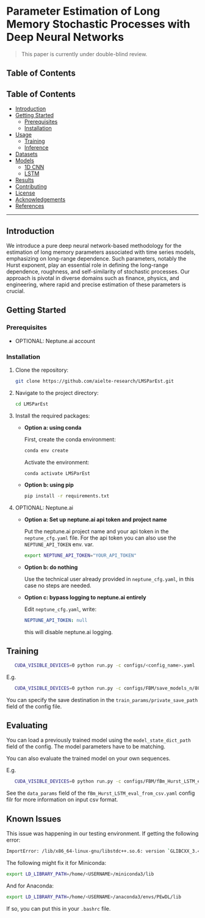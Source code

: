 # Parameter Estimation of Long Memory Stochastic Processes with Deep Neural Networks

> This paper is currently under double-blind review.

## Table of Contents

## Table of Contents
- [Introduction](#introduction)
- [Getting Started](#getting-started)
    - [Prerequisites](#prerequisites)
    - [Installation](#installation)
- [Usage](#usage)
    - [Training](#training)
    - [Inference](#inference)
- [Datasets](#datasets)
- [Models](#models)
    - [1D CNN](#1d-cnn)
    - [LSTM](#lstm)
- [Results](#results)
- [Contributing](#contributing)
- [License](#license)
- [Acknowledgements](#acknowledgements)
- [References](#references)
---

## Introduction

We introduce a pure deep neural network-based methodology for the estimation of long memory parameters associated with time series models, emphasizing on long-range dependence. Such parameters, notably the Hurst exponent, play an essential role in defining the long-range dependence, roughness, and self-similarity of stochastic processes. Our approach is pivotal in diverse domains such as finance, physics, and engineering, where rapid and precise estimation of these parameters is crucial.

## Getting Started

### Prerequisites

* OPTIONAL: Neptune.ai account

### Installation

1. Clone the repository:
   ```sh
   git clone https://github.com/aielte-research/LMSParEst.git
   ```

2. Navigate to the project directory:
   ```sh
   cd LMSParEst
   ```

3. Install the required packages:

   * **Option a: using conda**

      First, create the conda environment:
      ```sh
      conda env create
      ```
      Activate the environment:
      ```sh
      conda activate LMSParEst
      ```
   * **Option b: using pip**
      ```sh
      pip install -r requirements.txt
      ```

4. OPTIONAL: Neptune.ai

   * **Option a: Set up neptune.ai api token and project name**
   
      Put the neptune.ai project name and your api token in the `neptune_cfg.yaml` file.
      For the api token you can also use the `NEPTUNE_API_TOKEN` env. var.
      ```sh
      export NEPTUNE_API_TOKEN="YOUR_API_TOKEN"
      ```

   * **Option b: do nothing**
   
      Use the technical user already provided in `neptune_cfg.yaml`, in this case no steps are needed.

   * **Option c: bypass logging to neptune.ai entirely**

      Edit `neptune_cfg.yaml`, write:
      ```yaml
      NEPTUNE_API_TOKEN: null
      ```
      this will disable neptune.ai logging.
   
## Training

```sh
   CUDA_VISIBLE_DEVICES=0 python run.py -c configs/<config_name>.yaml
```

E.g.

```sh
   CUDA_VISIBLE_DEVICES=0 python run.py -c configs/FBM/save_models_n/800.yaml
```

You can specify the save destination in the `train_params/private_save_path` field of the config file.

## Evaluating

You can load a previously trained model using the `model_state_dict_path` field of the config.
The model parameters have to be matching.

You can also evaluate the trained model on your own sequences.

E.g.

```sh
   CUDA_VISIBLE_DEVICES=0 python run.py -c configs/FBM/fBm_Hurst_LSTM_eval_from_csv.yaml
```

See the `data_params` field of the `fBm_Hurst_LSTM_eval_from_csv.yaml` config filr for more information on input csv format.

## Known Issues
This issue was happening in our testing environment.
If getting the following error:
```sh
ImportError: /lib/x86_64-linux-gnu/libstdc++.so.6: version `GLIBCXX_3.4.29' not found ...
```
The following might fix it for Miniconda:
```sh
export LD_LIBRARY_PATH=/home/<USERNAME>/miniconda3/lib
```
And for Anaconda:
```sh
export LD_LIBRARY_PATH=/home/<USERNAME>/anaconda3/envs/PEwDL/lib
```

If so, you can put this in your `.bashrc` file.
